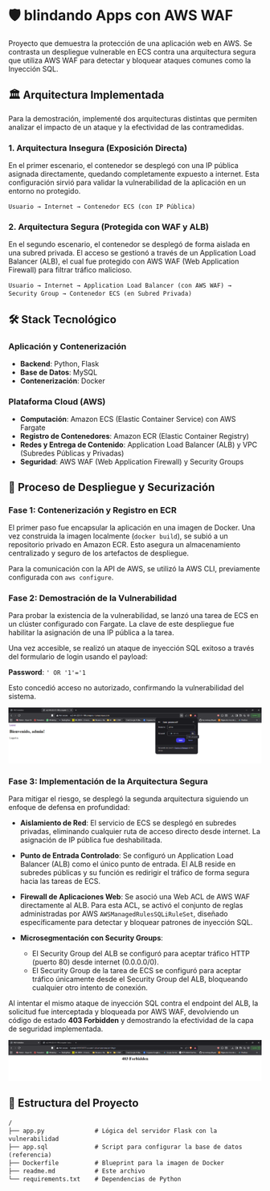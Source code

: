 # 🛡️ blindando Apps con AWS WAF

Proyecto que demuestra la protección de una aplicación web en AWS. Se contrasta un despliegue vulnerable en ECS contra una arquitectura segura que utiliza AWS WAF para detectar y bloquear ataques comunes como la Inyección SQL.

## 🏛️ Arquitectura Implementada

Para la demostración, implementé dos arquitecturas distintas que permiten analizar el impacto de un ataque y la efectividad de las contramedidas.

### 1. Arquitectura Insegura (Exposición Directa)

En el primer escenario, el contenedor se desplegó con una IP pública asignada directamente, quedando completamente expuesto a internet. Esta configuración sirvió para validar la vulnerabilidad de la aplicación en un entorno no protegido.

```
Usuario → Internet → Contenedor ECS (con IP Pública)
```

### 2. Arquitectura Segura (Protegida con WAF y ALB)

En el segundo escenario, el contenedor se desplegó de forma aislada en una subred privada. El acceso se gestionó a través de un Application Load Balancer (ALB), el cual fue protegido con AWS WAF (Web Application Firewall) para filtrar tráfico malicioso.

```
Usuario → Internet → Application Load Balancer (con AWS WAF) → Security Group → Contenedor ECS (en Subred Privada)
```

## 🛠️ Stack Tecnológico

### Aplicación y Contenerización
- **Backend**: Python, Flask
- **Base de Datos**: MySQL
- **Contenerización**: Docker

### Plataforma Cloud (AWS)
- **Computación**: Amazon ECS (Elastic Container Service) con AWS Fargate
- **Registro de Contenedores**: Amazon ECR (Elastic Container Registry)
- **Redes y Entrega de Contenido**: Application Load Balancer (ALB) y VPC (Subredes Públicas y Privadas)
- **Seguridad**: AWS WAF (Web Application Firewall) y Security Groups

## 🚀 Proceso de Despliegue y Securización

### Fase 1: Contenerización y Registro en ECR

El primer paso fue encapsular la aplicación en una imagen de Docker. Una vez construida la imagen localmente (`docker build`), se subió a un repositorio privado en Amazon ECR. Esto asegura un almacenamiento centralizado y seguro de los artefactos de despliegue.

Para la comunicación con la API de AWS, se utilizó la AWS CLI, previamente configurada con `aws configure`.

### Fase 2: Demostración de la Vulnerabilidad

Para probar la existencia de la vulnerabilidad, se lanzó una tarea de ECS en un clúster configurado con Fargate. La clave de este despliegue fue habilitar la asignación de una IP pública a la tarea.

Una vez accesible, se realizó un ataque de inyección SQL exitoso a través del formulario de login usando el payload:

**Password**: `' OR '1'='1`

Esto concedió acceso no autorizado, confirmando la vulnerabilidad del sistema.

![Ataque SQL Exitoso](https://github.com/bryramirezp/blindando-apps-con-aws-waf/blob/main/ataque-sql-exitoso.png)

### Fase 3: Implementación de la Arquitectura Segura

Para mitigar el riesgo, se desplegó la segunda arquitectura siguiendo un enfoque de defensa en profundidad:

- **Aislamiento de Red**: El servicio de ECS se desplegó en subredes privadas, eliminando cualquier ruta de acceso directo desde internet. La asignación de IP pública fue deshabilitada.

- **Punto de Entrada Controlado**: Se configuró un Application Load Balancer (ALB) como el único punto de entrada. El ALB reside en subredes públicas y su función es redirigir el tráfico de forma segura hacia las tareas de ECS.

- **Firewall de Aplicaciones Web**: Se asoció una Web ACL de AWS WAF directamente al ALB. Para esta ACL, se activó el conjunto de reglas administradas por AWS `AWSManagedRulesSQLiRuleSet`, diseñado específicamente para detectar y bloquear patrones de inyección SQL.

- **Microsegmentación con Security Groups**:
  - El Security Group del ALB se configuró para aceptar tráfico HTTP (puerto 80) desde internet (0.0.0.0/0).
  - El Security Group de la tarea de ECS se configuró para aceptar tráfico únicamente desde el Security Group del ALB, bloqueando cualquier otro intento de conexión.

Al intentar el mismo ataque de inyección SQL contra el endpoint del ALB, la solicitud fue interceptada y bloqueada por AWS WAF, devolviendo un código de estado **403 Forbidden** y demostrando la efectividad de la capa de seguridad implementada.

![Ataque Bloqueado por WAF](https://github.com/bryramirezp/blindando-apps-con-aws-waf/blob/main/ataque-bloqueado-por-waf.png)

## 📂 Estructura del Proyecto

```
/
├── app.py              # Lógica del servidor Flask con la vulnerabilidad
├── app.sql             # Script para configurar la base de datos (referencia)
├── Dockerfile          # Blueprint para la imagen de Docker
├── readme.md           # Este archivo
└── requirements.txt    # Dependencias de Python
```
